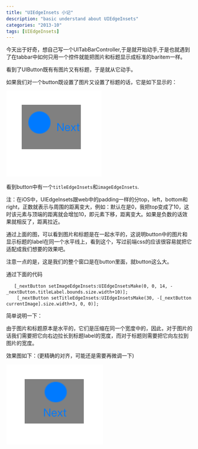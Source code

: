 ```yaml
---
title: "UIEdgeInsets 小记"
description: "basic understand about UIEdgeInsets"
categories: "2013-10"
tags: [UIEdgeInsets]
---
```



今天出于好奇，想自己写一个UITabBarController,于是就开始动手,于是也就遇到了在tabbar中如何只用一个控件就能把图片和标题显示成标准的baritem一样。

看到了UIButton既有有图片又有标题，于是就从它动手。

如果我们对一个button既设置了图片又设置了标题的话，它是如下显示的：

![](/assets/2013-10-11-UIEdgeInsets-1.png)

看到button中有一个`titleEdgeInsets`和`imageEdgeInsets`.

注：在iOS中，UIEdgeInsets跟web中的padding一样的分top，left，bottom和right，正数就表示与周围的距离变大，例如：默认在是0，我把top变成了10，这时该元素与顶端的距离就会增加10，即元素下移，距离变大。如果是负数的话效果就相反了，距离拉近。

通过上面的图，可以看到图片和标题是在一起水平的，这说明button中的图片和显示标题的label在同一个水平线上，看到这个，写过前端css的应该很容易就把它适配成我们想要的效果吧。

注意一点的是，这是我们的整个窗口是在button里面，就button这么大。

通过下面的代码

	   [_nextButton setImageEdgeInsets:UIEdgeInsetsMake(0, 0, 14, -_nextButton.titleLabel.bounds.size.width+10)];
    	[_nextButton setTitleEdgeInsets:UIEdgeInsetsMake(30, -[_nextButton currentImage].size.width+3, 0, 0)];

简单说明一下：

由于图片和标题原本是水平的，它们是压缩在同一个宽度中的，因此，对于图片的话我们需要把它向右边拉长到标题label的宽度，而对于标题则需要把它向左拉到图片的宽度。

效果图如下：(更精确的对齐，可能还是需要再微调一下)



![](/assets/2013-10-11-UIEdgeInsets-2.png)


